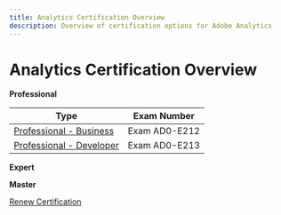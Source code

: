 ```yaml
---
title: Analytics Certification Overview
description: Overview of certification options for Adobe Analytics
---
```

# Analytics Certification Overview

**Professional**

| Type | Exam Number |
|--- |--- |
| [Professional - Business](/help/certifications/aa/aa-p-business.md) | Exam AD0-E212 |
| [Professional - Developer](/help/certifications/aa/aa-p-developer.md) | Exam AD0-E213 |

**Expert**

**Master**



[Renew Certification](/help/certifications/aa/aa-renew.md)
